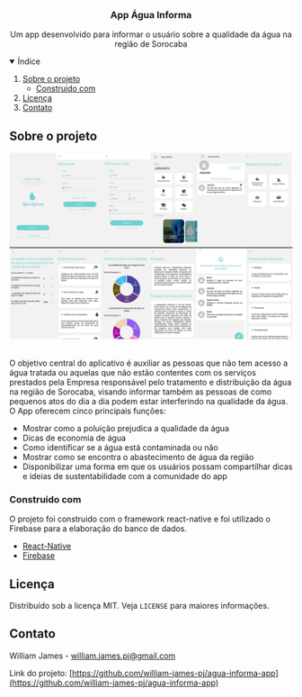 <br />
<p align="center">

  <h3 align="center">App Água Informa</h3>

  <p align="center">
    Um app desenvolvido para informar o usuário sobre a qualidade da água na região de Sorocaba
  </p>
</p>

<details open="open">
  <summary>Índice</summary>
  <ol>
    <li>
      <a href="#sobre-o-projeto">Sobre o projeto</a>
      <ul>
        <li><a href="#construido-com">Construido com</a></li>
      </ul>
    </li>
    <li><a href="#licença">Licença</a></li>
    <li><a href="#contato">Contato</a></li>
  </ol>
</details>

## Sobre o projeto

![AguaInforma-screenshot](https://github.com/william-james-pj/agua-informa-app/blob/main/imgReadme/App.png?raw=true)

<br />
O objetivo central do aplicativo é auxiliar as pessoas que não tem acesso a água tratada ou aquelas que não estão contentes com os serviços prestados pela Empresa responsável pelo tratamento e distribuição da água na região de Sorocaba, visando informar também as pessoas de como pequenos atos do dia a dia podem estar interferindo na qualidade da água.

<br />
O App oferecem cinco principais funções:

*  Mostrar como a poluição prejudica a qualidade da água
*  Dicas de economia de água
*  Como identificar se a água está contaminada ou não
*  Mostrar como se encontra o abastecimento de água da região
*  Disponibilizar uma forma em que os usuários possam compartilhar dicas e ideias de sustentabilidade com a comunidade do app

### Construido com

O projeto foi construido com o framework react-native e foi utilizado o Firebase para a elaboração do banco de dados.
* [React-Native](https://reactnative.dev/)
* [Firebase](https://firebase.google.com/)

## Licença

Distribuído sob a licença MIT. Veja `LICENSE` para maiores informações.

## Contato

William James - william.james.pj@gmail.com

Link do projeto: [https://github.com/william-james-pj/agua-informa-app](https://github.com/william-james-pj/agua-informa-app)